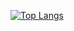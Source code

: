 [![Top Langs](https://github-readme-stats.vercel.app/api/top-langs/?username=TetSigma)](https://github.com/anuraghazra/github-readme-stats)
